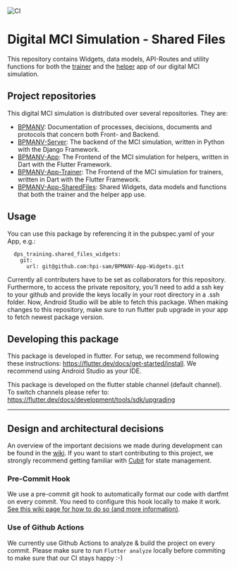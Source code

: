 ![CI](https://github.com/hpi-sam/BPMANV-App-SharedFiles/workflows/Continuous%20Integration/badge.svg)

# Digital MCI Simulation - Shared Files

This repository contains Widgets, data models, API-Routes and utility functions for both the [trainer](https://github.com/hpi-sam/BPMANV-App-Trainer) and the [helper](https://github.com/hpi-sam/BPMANV-App) app of our digital MCI simulation.

## Project repositories
This digital MCI simulation is distributed over several repositories. They are:
- [BPMANV](https://github.com/hpi-sam/BPMANV): Documentation of processes, decisions, documents and protocols that concern both Front- and Backend.
- [BPMANV-Server](https://github.com/hpi-sam/BPMANV-Server): The backend of the MCI simulation, written in Python with the Django Framework.
- [BPMANV-App](https://github.com/hpi-sam/BPMANV-App): The Frontend of the MCI simulation for helpers, written in Dart with the Flutter Framework.
- [BPMANV-App-Trainer](https://github.com/hpi-sam/BPMANV-App-Trainer): The Frontend of the MCI simulation for trainers, written in Dart with the Flutter Framework.
- [BPMANV-App-SharedFiles](https://github.com/hpi-sam/BPMANV-App-SharedFiles): Shared Widgets, data models and functions that both the trainer and the helper app use.

## Usage

You can use this package by referencing it in the pubspec.yaml of your App, e.g.:
```
  dps_training.shared_files_widgets: 
    git:  
      url: git@github.com:hpi-sam/BPMANV-App-Widgets.git
```

Currently all contributers have to be set as collaborators for this repository. Furthermore, to access the private repository, you'll need to add a ssh key to your github and provide the keys locally in your root directory in a .ssh folder. Now, Android Studio will be able to fetch this package. When making changes to this repository, make sure to run flutter pub upgrade in your app to fetch newest package version. 


## Developing this package

This package is developed in flutter. For setup, we recommend following these instructions: https://flutter.dev/docs/get-started/install.
We recommend using Android Studio as your IDE.

This package is developed on the flutter stable channel (default channel). To switch channels please refer to: https://flutter.dev/docs/development/tools/sdk/upgrading


---

## Design and architectural decisions

An overview of the important decisions we made during development can be found in the [wiki](https://github.com/hpi-sam/BPMANV-App/wiki). If you want to start contributing to this project, we strongly recommend getting familiar with [Cubit](https://github.com/hpi-sam/BPMANV-App/wiki/State-management-with-Cubit) for state management. 

### Pre-Commit Hook

We use a pre-commit git hook to automatically format our code with dartfmt on every commit. You need to configure this hook locally to make it work. [See this wiki page for how to do so (and more information)](https://github.com/hpi-sam/BPMANV-App/wiki/Git-Hooks).

### Use of Github Actions

We currently use Github Actions to analyze & build the project on every commit. Please make sure to run `Flutter analyze` locally before commiting to make sure that our CI stays happy :-)

